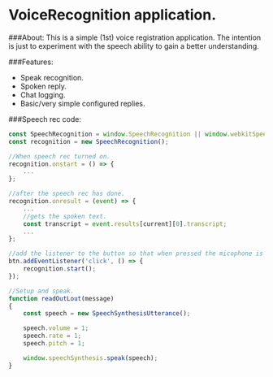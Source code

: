 # VoiceRecognition application.

###About:
This is a simple (1st) voice registration application. The intention is just to experiment with the speech ability to gain a better understanding.

###Features:
* Speak recognition.
* Spoken reply.
* Chat logging.
* Basic/very simple configured replies.


###Speech rec code:
```javascript {cmd="node"}
const SpeechRecognition = window.SpeechRecognition || window.webkitSpeechRecognition;
const recognition = new SpeechRecognition();

//When speech rec turned on.
recognition.onstart = () => {
    ...
};

//after the speech rec has done.
recognition.onresult = (event) => {
    ...
    //gets the spoken text.
    const transcript = event.results[current][0].transcript;
    ...
};

//add the listener to the button so that when pressed the micophone is activated.
btn.addEventListener('click', () => {
    recognition.start();
});

//Setup and speak.
function readOutLout(message)
{
    const speech = new SpeechSynthesisUtterance();

    speech.volume = 1;
    speech.rate = 1;
    speech.pitch = 1;

    window.speechSynthesis.speak(speech);
}
```
